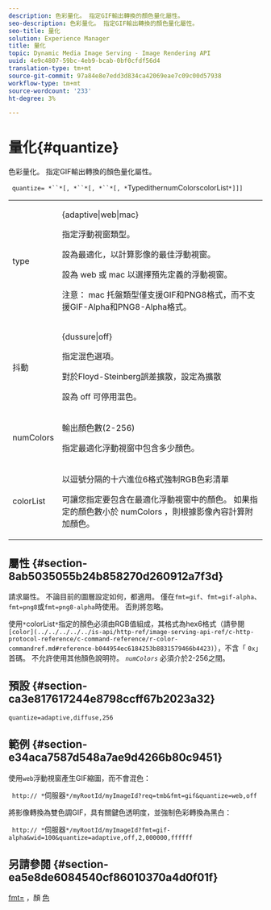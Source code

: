 ```yaml
---
description: 色彩量化。 指定GIF輸出轉換的顏色量化屬性。
seo-description: 色彩量化。 指定GIF輸出轉換的顏色量化屬性。
seo-title: 量化
solution: Experience Manager
title: 量化
topic: Dynamic Media Image Serving - Image Rendering API
uuid: 4e9c4807-59bc-4eb9-bcab-0bf0cfdf56d4
translation-type: tm+mt
source-git-commit: 97a84e8e7edd3d834ca42069eae7c09c00d57938
workflow-type: tm+mt
source-wordcount: '233'
ht-degree: 3%

---
```



# 量化{#quantize}

色彩量化。 指定GIF輸出轉換的顏色量化屬性。

` quantize= *``*[, *``*[, *``*[, *`TypedithernumColorscolorList`*]]]`

<table id="table_A669A9058C8043A5BAE80B03A13B015B"> 
 <tbody> 
  <tr> 
   <td colname="col1"> <p> <span class="codeph"> <span class="varname"> type  </span> </span> </p> </td> 
   <td colname="col2"> <p> <span class="codeph"> {adaptive|web|mac}  </span> </p> <p>指定浮動視窗類型。 </p> <p>設為<span class="codeph">最適化</span>，以計算影像的最佳浮動視窗。 </p> <p>設為<span class="codeph"> web </span>或<span class="codeph"> mac </span>以選擇預先定義的浮動視窗。 </p> <p> <p>注意： <span class="codeph"> mac </span>托盤類型僅支援GIF和PNG8格式，而不支援GIF-Alpha和PNG8-Alpha格式。 </p> </p> </td> 
  </tr> 
  <tr> 
   <td colname="col1"> <p> <span class="codeph"> <span class="varname"> 抖動  </span> </span> </p> </td> 
   <td colname="col2"> <p> <span class="codeph"> {dussure|off}  </span> </p> <p>指定混色選項。 </p> <p>對於Floyd-Steinberg誤差擴散，設定為<span class="codeph">擴散</span> </p> <p>設為<span class="codeph"> off </span>可停用混色。 </p> </td> 
  </tr> 
  <tr> 
   <td colname="col1"> <p> <span class="codeph"> <span class="varname"> numColors  </span> </span> </p> </td> 
   <td colname="col2"> <p>輸出顏色數(2-256) </p> <p>指定<span class="codeph">最適化</span>浮動視窗中包含多少顏色。 </p> </td> 
  </tr> 
  <tr> 
   <td colname="col1"> <p> <span class="codeph"> <span class="varname"> colorList  </span> </span> </p> </td> 
   <td colname="col2"> <p>以逗號分隔的十六進位6格式強制RGB色彩清單 </p> <p>可讓您指定要包含在<span class="codeph">最適化</span>浮動視窗中的顏色。 如果指定的顏色數小於<span class="codeph"> <span class="varname"> numColors </span> </span>，則根據影像內容計算附加顏色。 </p> </td> 
  </tr> 
 </tbody> 
</table>

## 屬性 {#section-8ab5035055b24b858270d260912a7f3d}

請求屬性。 不論目前的圖層設定如何，都適用。 僅在`fmt=gif`、`fmt=gif-alpha`、`fmt=png8`或`fmt=png8-alpha`時使用。 否則將忽略。

使用`*`colorList`*`指定的顏色必須由RGB值組成，其格式為hex6格式（請參閱` [color](../../../../../is-api/http-ref/image-serving-api-ref/c-http-protocol-reference/c-command-reference/r-color-commandref.md#reference-b044954ec6184253b8831579466b4423)`），不含「 `0x`」首碼。 不允許使用其他顏色說明符。 *`numColors`* 必須介於2-256之間。

## 預設 {#section-ca3e817617244e8798ccff67b2023a32}

`quantize=adaptive,diffuse,256`

## 範例 {#section-e34aca7587d548a7ae9d4266b80c9451}

使用`web`浮動視窗產生GIF縮圖，而不會混色：

` http:// *`伺服器`*/myRootId/myImageId?req=tmb&fmt=gif&quantize=web,off`

將影像轉換為雙色調GIF，具有關鍵色透明度，並強制色彩轉換為黑白：

` http:// *`伺服器`*/myRootId/myImageId?fmt=gif-alpha&wid=100&quantize=adaptive,off,2,000000,ffffff`

## 另請參閱 {#section-ea5e8de6084540cf86010370a4d0f01f}

[fmt=](../../../../../is-api/http-ref/image-serving-api-ref/c-http-protocol-reference/c-command-reference/r-is-http-fmt.md#reference-cdf10043423b45ba9fe15157fb3ae37a) ，顏 [色](/help/aem-is-ir-api/is-api/http-ref/image-serving-api-ref/c-http-protocol-reference/c-data-types/r-is-http-color.md)
